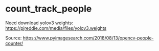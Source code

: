 # count_track_people

Need download yolov3 weights: https://pjreddie.com/media/files/yolov3.weights

Source: https://www.pyimagesearch.com/2018/08/13/opencv-people-counter/

